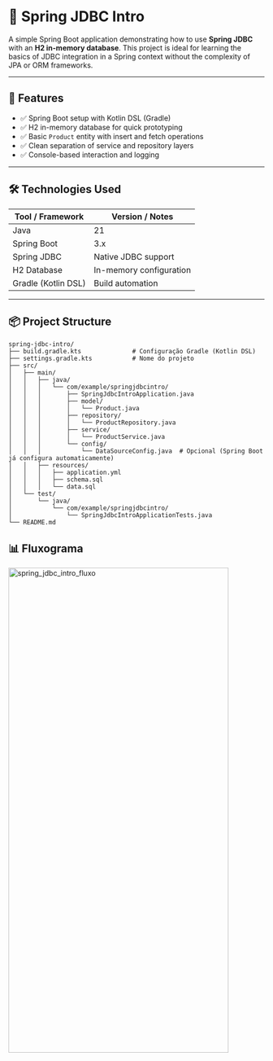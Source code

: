 # 🌱 Spring JDBC Intro

A simple Spring Boot application demonstrating how to use **Spring JDBC** with an **H2 in-memory database**. This project is ideal for learning the basics of JDBC integration in a Spring context without the complexity of JPA or ORM frameworks.

---

## 🚀 Features

- ✅ Spring Boot setup with Kotlin DSL (Gradle)
- ✅ H2 in-memory database for quick prototyping
- ✅ Basic `Product` entity with insert and fetch operations
- ✅ Clean separation of service and repository layers
- ✅ Console-based interaction and logging

---

## 🛠️ Technologies Used

| Tool / Framework     | Version / Notes         |
|----------------------|-------------------------|
| Java                 | 21                     |
| Spring Boot          | 3.x                     |
| Spring JDBC          | Native JDBC support     |
| H2 Database          | In-memory configuration |
| Gradle (Kotlin DSL)  | Build automation        |

---

## 📦 Project Structure

```
spring-jdbc-intro/
├── build.gradle.kts              # Configuração Gradle (Kotlin DSL)
├── settings.gradle.kts           # Nome do projeto
├── src/
│   ├── main/
│   │   ├── java/
│   │   │   └── com/example/springjdbcintro/
│   │   │       ├── SpringJdbcIntroApplication.java
│   │   │       ├── model/
│   │   │       │   └── Product.java
│   │   │       ├── repository/
│   │   │       │   └── ProductRepository.java
│   │   │       ├── service/
│   │   │       │   └── ProductService.java
│   │   │       └── config/
│   │   │           └── DataSourceConfig.java  # Opcional (Spring Boot já configura automaticamente)
│   │   ├── resources/
│   │   │   ├── application.yml
│   │   │   ├── schema.sql
│   │   │   └── data.sql
│   └── test/
│       └── java/
│           └── com/example/springjdbcintro/
│               └── SpringJdbcIntroApplicationTests.java
└── README.md

```


## 📊 Fluxograma

<img width="433" height="953" alt="spring_jdbc_intro_fluxo" src="https://github.com/user-attachments/assets/4d3a2866-e86d-46e4-b14b-125bc3761be7" />




